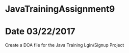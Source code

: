 # JavaTrainingAssignment9
# Date 03/22/2017

Create a DOA file for the Java Training Lgin/Signup Project
